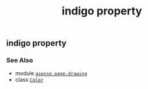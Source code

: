﻿---
title: indigo property
second_title: Aspose.Page for Python via .NET API References
description: 
type: docs
weight: 700
url: /python-net/aspose.page.drawing/color/indigo/
is_root: false
---

## indigo property


### See Also
* module [`aspose.page.drawing`](../../)
* class [`Color`](/page/python-net/aspose.page.drawing/color)
